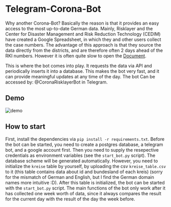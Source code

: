 # Telegram-Corona-Bot

Why another Corona-Bot? Basically the reason is that it provides an easy access to the most up-to-date German data. Mainly, Risklayer and the Center for Disaster Management and Risk Reduction Technology (CEDIM) have created a Google Spreadsheet, in which they and other users collect the case numbers. The advantage of this approach is that they source the data directly from the districts, and are therefore often 2 days ahead of the RKI numbers. However it is often quite slow to open the [Document](https://docs.google.com/spreadsheets/d/1wg-s4_Lz2Stil6spQEYFdZaBEp8nWW26gVyfHqvcl8s/edit#gid=0).

This is where the bot comes into play. It requests the data via API and periodically inserts it into a database. This makes the bot very fast, and it can provide meaningful updates at any time of the day. The bot Can be accessed by: @CoronaRisklayerBot in Telegram.

## Demo

![demo](bot.gif)


## How to start
First, install the dependencies via `pip install -r requirements.txt`. 
Before the bot can be started, you need to create a postgres database, a telegram bot, and a google account first. Then you need to supply the resepective credentials as environment variables (see the `start_bot.py` script). The database scheme will be generated automatically. However, you need to initialize the `kreise` table by yourself, by uploading the csv `kreise_table.csv` to it (this table contains data about id and bundesland of each kreis) (sorry for the mismatch of German and English, but I find the German domain names more intuitive :D). After this table is initialized, the bot can be started with the `start_bot.py` script. The main functions of the bot only work after it has collected one week worth of data, since it always compares the result for the current day with the result of the day the week before.





